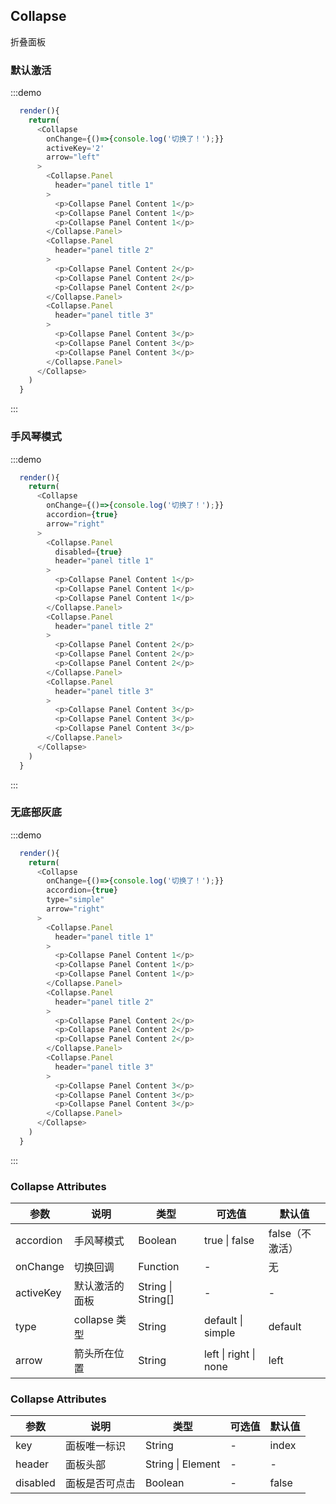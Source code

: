 ## Collapse

折叠面板

### 默认激活

:::demo

```js
  render(){
    return(
      <Collapse 
        onChange={()=>{console.log('切换了！');}} 
        activeKey='2' 
        arrow="left"
      >
        <Collapse.Panel
          header="panel title 1"
        >
          <p>Collapse Panel Content 1</p>
          <p>Collapse Panel Content 1</p>
          <p>Collapse Panel Content 1</p>
        </Collapse.Panel>
        <Collapse.Panel
          header="panel title 2"
        >
          <p>Collapse Panel Content 2</p>
          <p>Collapse Panel Content 2</p>
          <p>Collapse Panel Content 2</p>
        </Collapse.Panel>
        <Collapse.Panel
          header="panel title 3"
        >
          <p>Collapse Panel Content 3</p>
          <p>Collapse Panel Content 3</p>
          <p>Collapse Panel Content 3</p>
        </Collapse.Panel>
      </Collapse>
    )
  }

```
:::

### 手风琴模式
:::demo

```js
  render(){
    return(
      <Collapse 
        onChange={()=>{console.log('切换了！');}} 
        accordion={true} 
        arrow="right"
      >
        <Collapse.Panel
          disabled={true}
          header="panel title 1"
        >
          <p>Collapse Panel Content 1</p>
          <p>Collapse Panel Content 1</p>
          <p>Collapse Panel Content 1</p>
        </Collapse.Panel>
        <Collapse.Panel
          header="panel title 2"
        >
          <p>Collapse Panel Content 2</p>
          <p>Collapse Panel Content 2</p>
          <p>Collapse Panel Content 2</p>
        </Collapse.Panel>
        <Collapse.Panel
          header="panel title 3"
        >
          <p>Collapse Panel Content 3</p>
          <p>Collapse Panel Content 3</p>
          <p>Collapse Panel Content 3</p>
        </Collapse.Panel>
      </Collapse>
    )
  }

```
:::

### 无底部灰底
:::demo

```js
  render(){
    return(
      <Collapse 
        onChange={()=>{console.log('切换了！');}} 
        accordion={true} 
        type="simple"
        arrow="right"
      >
        <Collapse.Panel
          header="panel title 1"
        >
          <p>Collapse Panel Content 1</p>
          <p>Collapse Panel Content 1</p>
          <p>Collapse Panel Content 1</p>
        </Collapse.Panel>
        <Collapse.Panel
          header="panel title 2"
        >
          <p>Collapse Panel Content 2</p>
          <p>Collapse Panel Content 2</p>
          <p>Collapse Panel Content 2</p>
        </Collapse.Panel>
        <Collapse.Panel
          header="panel title 3"
        >
          <p>Collapse Panel Content 3</p>
          <p>Collapse Panel Content 3</p>
          <p>Collapse Panel Content 3</p>
        </Collapse.Panel>
      </Collapse>
    )
  }

```
:::

###  Collapse Attributes

| 参数 | 说明 | 类型 | 可选值 | 默认值 |
| -------- | ----- | ---- | ---- | ---- |
| accordion | 手风琴模式 |  Boolean | true \| false | false（不激活） |
| onChange | 切换回调 | Function | - | 无 |
| activeKey | 默认激活的面板 | String \| String[] | - | - |
| type | collapse 类型 | String | default \| simple | default |
| arrow | 箭头所在位置 | String | left \| right \| none | left |


###  Collapse Attributes

| 参数 | 说明 | 类型 | 可选值 | 默认值 |
| -------- | ----- | ---- | ---- | ---- |
| key | 面板唯一标识 |  String | - | index |
| header | 面板头部 | String \| Element | - | - |
| disabled | 面板是否可点击 | Boolean | - | false |
